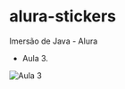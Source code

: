 # alura-stickers

Imersão de Java - Alura
- Aula 3.

![Aula 3](https://user-images.githubusercontent.com/103079820/180325346-0c3c7623-b80b-4f8a-b684-ab63de3c8244.png)



